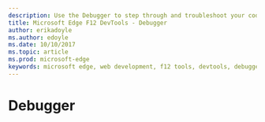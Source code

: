```yaml
---
description: Use the Debugger to step through and troubleshoot your code.
title: Microsoft Edge F12 DevTools - Debugger
author: erikadoyle
ms.author: edoyle
ms.date: 10/10/2017
ms.topic: article
ms.prod: microsoft-edge
keywords: microsoft edge, web development, f12 tools, devtools, debugger
---
```


# Debugger